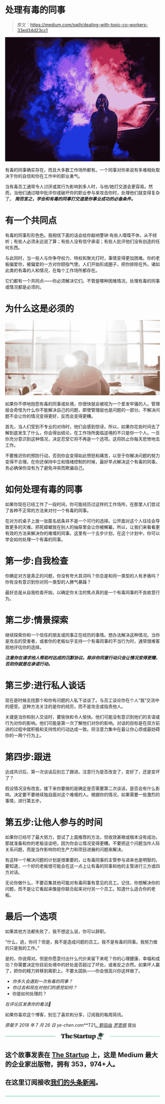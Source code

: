 # 处理有毒的同事

> 原文：<https://medium.com/swlh/dealing-with-toxic-co-workers-33ed34d23cc1>

![](img/188451c11a3cd135b90b1a7a014e28d7.png)

有毒的同事确实存在，而且大多数工作场所都有。一个同事对你来说有多难相处取决于你的自信和你在工作中的职业勇气。

当有毒员工通常令人讨厌或其行为影响到多人时，与他/她打交道会更容易。然而，当他们通过暗中批评你或破坏你的职业参与来攻击你时，处理他们就变得复杂了。 ***简而言之，学会和有毒的同事打交道是你事业成功的必备条件。***

# 有一个共同点

有毒的同事形形色色。我相信下面的话会给你敲响警钟:有些人喋喋不休，从不倾听；有些人必须永远说了算；有些人没有信守承诺；有些人批评他们没有创造的任何东西。

与此同时，当一些人与你争夺权力、特权和聚光灯时，事情变得更加困难。你的老板偏爱你，被偏爱的一方对你颐指气使。人们开始形成圈子，把你排除在外。诸如此类的有毒的人和情况，在每个工作场所都存在。

它们都有一个共同点——你必须解决它们。不管是哪种困难情况，处理有毒的同事或情况都是必须的。

# 为什么这是必须的

![](img/2fc15d46b597d04ed7c97f1c2b0e9cf9.png)

如果你不停地抱怨有毒的同事或处境，你很快就会被视为一个爱发牢骚的人。管理层会奇怪为什么你不能解决自己的问题，即使管理层也是问题的一部分。不解决问题不会让你的情况变得更好，反而会变得更糟。

首先，当人们受到不专业的对待时，他们会感到惊讶。所以，如果你花些时间去了解到底发生了什么，你会得出结论，在工作场所面临逆境的不只是你一个人。一旦你充分意识到这种情况，决定忍受它将不再是一个选项。这将防止你每天悲惨地去工作。

不要推迟你的预防行动，否则你会变得如此愤怒和痛苦，以至于你解决问题的努力变得不合理。在你还保持中立和情绪控制的时候，最好早点解决这个有毒的同事。务必确保你没有为了避免冲突而欺骗自己。

# 如何处理有毒的同事

如果你现在已经工作了一段时间，你可能经历过这样的工作场所，在那里人们尝试了各种不正常的方法来对付一个有毒的同事。

在对方的桌子上放一张匿名纸条并不是一个可行的选择。公开面对这个人往往会导致更多的灾难。把死蟑螂放在别人的抽屉里会让你被解雇。所以，让我们来看看更有效的方法来解决你的难缠的同事。这里有一个五步计划，在这个计划中，你可以学会如何处理一个有毒的同事。

# 第一步:自我检查

你确定对方是真正的问题，你没有夸大其词吗？你总是和同一类型的人有矛盾吗？你有没有意识到你对同一类型的人脾气暴躁？

最好总是从自我检查开始，以确定你关注的焦点真的是一个有毒同事的不良故意行为。

# 第二步:情景探索

继续探索你和一个信任的朋友或同事正在经历的事情。想办法解决这种情况。当你是攻击的受害者，或者你的老板似乎支持一个有毒同事的不当行为时，通常很难客观地评估你的选择。

***注意你在请求他人帮助时达成的沉默协议。除非你同意行动只会让情况变得更糟，否则你就是在承诺行动。***

# 第三步:进行私人谈话

现在是时候去找那个和你有问题的人私下谈谈了。与员工谈论你在个人“我”交流中的感受。这种方法关注的是你的经历，而不是攻击或指责他人。

关键是当你和别人交谈时，要愉快和令人愉快。他们可能没有意识到他们的言语或行为对你的影响。他们可能是第一次了解他们对你的影响。对话的目标是在双方前进的过程中就积极和支持性的行动达成一致。将注意力集中在最让你心烦或最妨碍你的一两个行为上。

# 第四步:跟进

达成共识后，第一次谈话后别忘了跟进。注意行为是否改变了，变好了，还是变坏了？

假设情况没有改变。接下来你要做的是确定是否需要第二次谈话，是否会有什么影响。决定要不要继续独自面对这个难缠的人。根据你的情况，如果需要一些激烈的事情，进行第五步。

# 第五步:让他人参与的时间

如果你已经尽了最大努力，尝试了上面推荐的方法，但收效甚微或根本没有成功，那就准备和你的老板谈谈吧，因为你会让情况变得更糟。不要把这个问题当作人际关系问题，而是当作影响你的生产力和项目进展的问题来解决。

有这样一个解决问题的计划是很重要的，让有毒同事的主管参与进来也是明智的。要知道，一个好的老板很可能会在这一点上让有毒的同事和他的主管进行三方或四方对话。

无论你做什么，不要召集其他可能对有毒同事有意见的员工。记住，你想解决你的问题，而不是让它看起来像是你联合起来对付另一个员工。知道什么适合你的老板。

# 最后一个选项

如果其他方法都失败了，我不想这么说，你可以辞职。

“什么，逃，你问？但是，我不是造成问题的员工。我不是有毒的同事。我努力做的只是我的工作。”

是的，你说得对。但是你愿意付出什么代价来留下来呢？你的心理健康，幸福和成功？你需要决定你目前处境中的好处是否超过了坏处，或者反之亦然。如果坏人赢了，把你的精力转移到离职上。不要太固执——你会很高兴你这样做了。

*   *你多久会遇到一次有毒的同事？*
*   *你过去和现在对他们的感觉如何？*
*   你是如何处理的？

*在评论区发表你的看法🙂*

如果你喜欢这个博客，别忘了喜欢和分享，订阅我的每周简讯。

*原载于 2018 年 7 月 26 日 ye-chen.com**T21*[。题目由](https://ye-chen.com/dealing-with-toxic-co-workers/) [*罗思佩*](https://medium.com/u/d82acc09a33c?source=post_page-----33ed34d23cc1--------------------------------) 提出

[![](img/308a8d84fb9b2fab43d66c117fcc4bb4.png)](https://medium.com/swlh)

## 这个故事发表在 [The Startup](https://medium.com/swlh) 上，这是 Medium 最大的企业家出版物，拥有 353，974+人。

## 在这里订阅接收[我们的头条新闻](http://growthsupply.com/the-startup-newsletter/)。

[![](img/b0164736ea17a63403e660de5dedf91a.png)](https://medium.com/swlh)